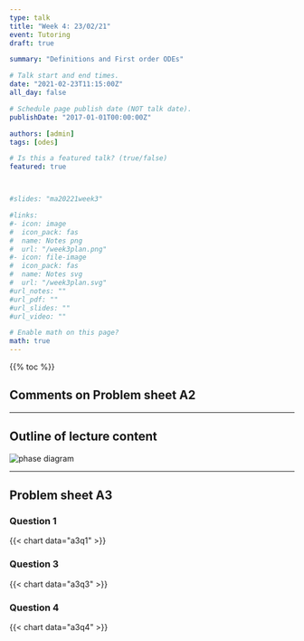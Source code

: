 ```yaml
---
type: talk
title: "Week 4: 23/02/21"
event: Tutoring
draft: true

summary: "Definitions and First order ODEs"

# Talk start and end times.
date: "2021-02-23T11:15:00Z"
all_day: false

# Schedule page publish date (NOT talk date).
publishDate: "2017-01-01T00:00:00Z"

authors: [admin]
tags: [odes]

# Is this a featured talk? (true/false)
featured: true



#slides: "ma20221week3"

#links:
#- icon: image
#  icon_pack: fas
#  name: Notes png
#  url: "/week3plan.png"
#- icon: file-image
#  icon_pack: fas
#  name: Notes svg
#  url: "/week3plan.svg"
#url_notes: ""
#url_pdf: ""
#url_slides: ""
#url_video: ""

# Enable math on this page?
math: true
---
```


{{% toc %}}

## Comments on Problem sheet A2


---

## Outline of lecture content


![phase diagram](/media/nodephasediagram.png)



---

## Problem sheet A3


### Question 1

{{< chart data="a3q1" >}}

### Question 3

{{< chart data="a3q3" >}}

### Question 4

{{< chart data="a3q4" >}}